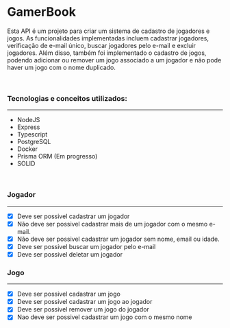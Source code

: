 # GamerBook

Esta API é um projeto para criar um sistema de cadastro de jogadores e jogos. As funcionalidades implementadas incluem cadastrar jogadores, verificação de e-mail único, buscar jogadores pelo e-mail e excluir jogadores. Além disso, também foi implementado o cadastro de jogos, podendo adicionar ou remover um jogo associado a um jogador e não pode haver um jogo com o nome duplicado.

<br>

### Tecnologias e conceitos utilizados:

---

- NodeJS
- Express
- Typescript
- PostgreSQL
- Docker
- Prisma ORM (Em progresso)
- SOLID

<br>

### Jogador

---

- [x] Deve ser possivel cadastrar um jogador
- [x] Não deve ser possivel cadastrar mais de um jogador com o mesmo e-mail.
- [x] Não deve ser possivel cadastrar um jogador sem nome, email ou idade.
- [x] Deve ser possivel buscar um jogador pelo e-mail
- [x] Deve ser possivel deletar um jogador

### Jogo

---

- [x] Deve ser possivel cadastrar um jogo
- [x] Deve ser possivel cadastrar um jogo ao jogador
- [x] Deve ser possivel remover um jogo do jogador
- [x] Nao deve ser possivel cadastrar um jogo com o mesmo nome
